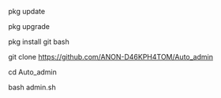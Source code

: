 pkg update

pkg upgrade

pkg install git bash

git clone https://github.com/ANON-D46KPH4TOM/Auto_admin

cd Auto_admin

bash admin.sh

